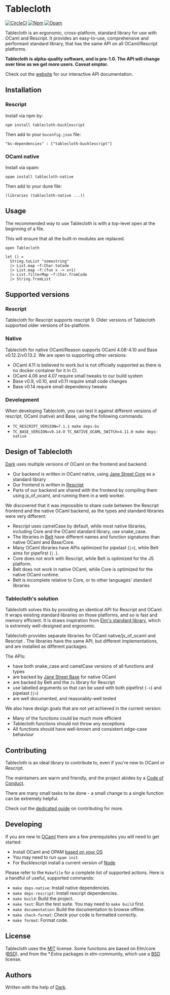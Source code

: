 # Tablecloth

[![CircleCI](https://circleci.com/gh/darklang/tablecloth.svg?style=shield)](https://circleci.com/gh/darklang/tablecloth)
[![Npm](https://badge.fury.io/js/tablecloth-bucklescript.svg)](https://www.npmjs.com/package/tablecloth-bucklescript)
[![Opam](https://img.shields.io/badge/opam_package-0.7.0-brightgreen)](https://opam.ocaml.org/packages/tablecloth-native)

Tablecloth is an ergonomic, cross-platform, standard library for use with OCaml
and Rescript. It provides an easy-to-use, comprehensive and performant standard
library, that has the same API on all OCaml/Rescript platforms.

**Tablecloth is alpha-quality software, and is pre-1.0. The API will change
over time as we get more users. Caveat emptor.**

Check out the [website](https://tableclothml.netlify.app) for our interactive API documentation.

## Installation

### Rescript 

Install via npm by:

`npm install tablecloth-bucklescript`

Then add to your `bsconfig.json` file:

`"bs-dependencies" : ["tablecloth-bucklescript"]`

### OCaml native

Install via opam:

`opam install tablecloth-native`

Then add to your dune file:

`(libraries (tablecloth-native ...))`

## Usage

The recommended way to use Tablecloth is with a top-level open at the beginning of a file.

This will ensure that all the built-in modules are replaced.

```
open Tablecloth

let () =
  String.toList "somestring"
  |> List.map ~f:Char.toCode
  |> List.map ~f:(fun x -> x+1)
  |> List.filterMap ~f:Char.fromCode
  |> String.fromList
```

## Supported versions

### Rescript

Tablecloth for Rescript supports rescript 9. Older versions of Tablecloth supported older versions of bs-platform.

### Native

Tablecloth for native OCaml/Reason supports OCaml 4.08-4.10 and Base
v0.12.2/v0.13.2. We are open to supporting other versions:

- OCaml 4.11 is believed to work but is not officially supported as there is no
  docker container for it in CI.
- OCaml 4.06 and 4.07 require small tweaks to our build system
- Base v0.9, v0.10, and v0.11 require small code changes
- Base v0.14 require small dependency tweaks

### Development

When developing Tablecloth, you can test it against different versions of
rescript, OCaml (native) and Base, using the following commands:

- `TC_RESCRIPT_VERSION=7.1.1 make deps-bs`
- `TC_BASE_VERSION=v0.14.0 TC_NATIVE_OCAML_SWITCH=4.11.0 make deps-native`

## Design of Tablecloth

[Dark](https://darklang.com) uses multiple versions of OCaml on the frontend
and backend:

- Our backend is written in OCaml native, using [Jane Street Core](https://github.com/janestreet/core) as a standard
  library
- Our frontend is written in [Rescript](https://rescript-lang.org/)
- Parts of our backend are shared with the frontend by compiling them using
  js_of_ocaml, and running them in a web worker.

We discovered that it was impossible to share code between the Rescript
frontend and the native OCaml backend, as the types and standard libraries were
very different:

- Rescript uses camelCase by default, while most native libraries,
  including Core and the OCaml standard library, use snake_case.
- The libraries in [Belt](https://bucklescript.github.io/bucklescript/api/index.html) have different names and function signatures than native OCaml and Base/Core.
- Many OCaml libraries have APIs optimized for pipelast (`|>`), while Belt aims
  for pipefirst (`|.`).
- Core does not work with Rescript, while Belt is optimized for the JS
  platform.
- Belt does not work in native OCaml, while Core is optimized for the native
  OCaml runtime.
- Belt is incomplete relative to Core, or to other languages' standard libraries

### Tablecloth's solution

Tablecloth solves this by providing an identical API for Rescript and
OCaml. It wraps existing standard libraries on those platforms, and so is fast
and memory efficient. It is draws inspiration from [Elm's standard library](https://package.elm-lang.org/packages/elm/core/1.0.2/), which is extremely
well-designed and ergonomic.

Tablecloth provides separate libraries for OCaml native/js_of_ocaml and
Rescript . The libraries have the same API, but different implementations,
and are installed as different packages.

The APIs:

- have both snake_case and camelCase versions of all functions and types
- are backed by [Jane Street Base](https://opensource.janestreet.com/base/) for native OCaml
- are backed by Belt and the `Js` library for Rescript
- use labelled arguments so that can be used with both pipefirst (`->`) and pipelast (`|>`)
- are well documented, and reasonably-well tested

We also have design goals that are not yet achieved in the current version:

- Many of the functions could be much more efficient
- Tablecloth functions should not throw any exceptions
- All functions should have well-known and consistent edge-case behaviour

## Contributing

Tablecloth is an ideal library to contribute to, even if you're new to OCaml or Rescript.

The maintainers are warm and friendly, and the project abides by a [Code of Conduct](./CODE_OF_CONDUCT.md).

There are many small tasks to be done - a small change to a single function can be extremely
helpful.

Check out the [dedicated guide](./documentation/contributing.md) on contributing for more.

## Developing

If you are new to [OCaml](https://ocaml.org) there are a few prerequisites you will
need to get started:

- Install OCaml and OPAM [based on your OS](https://ocaml.org/docs/install.html)
- You may need to run `opam init`
- For Bucklescript install a current version of [Node](https://nodejs.org/en/)

Please refer to the `Makefile` for a complete list of supported actions. Here is
a handful of useful, supported commands:

- `make deps-native`: Install native dependencies.
- `make deps-rescript`: Install rescript dependencies.
- `make build`: Build the project.
- `make test`: Run the test suite. You may need to `make build` first.
- `make documentation`: Build the documentation to browse offline.
- `make check-format`: Check your code is formatted correctly.
- `make format`: Format code.

## License

Tablecloth uses the [MIT](./LICENSE) license. Some functions are based on
Elm/core ([BSD](https://github.com/elm/core/blob/1.0.0/LICENSE)), and from the
\*.Extra packages in elm-community, which use a
[BSD](https://github.com/elm-community/string-extra/blob/master/LICENSE)
license.

## Authors

Written with the help of [Dark](https://darklang.com).
